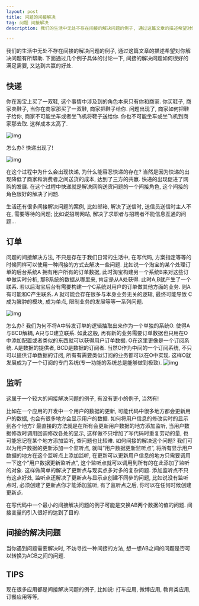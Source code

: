 ```yaml
---
layout: post
title: 问题的间接解决
tag: 问题 间接解决
description: 我们的生活中无处不存在间接的解决问题的例子, 通过这篇文章的描述希望对你解决问题有所帮助. 下面通过几个例子具体的讨论一下, 间接的解决问题如何很好的满足需要, 又达到共赢的好处.

---
```


我们的生活中无处不存在间接的解决问题的例子, 通过这篇文章的描述希望对你解决问题有所帮助. 下面通过几个例子具体的讨论一下, 间接的解决问题如何很好的满足需要, 又达到共赢的好处.
 
 
## 快递
你在淘宝上买了一双鞋, 这个事情中涉及到的角色本来只有你和商家. 你买鞋子, 商家卖鞋子, 当你在商家那买了一双鞋, 商家把鞋子给你.
问题出现了, 商家如何把鞋子给你, 商家不可能坐车或者坐飞机将鞋子送给你. 你也不可能坐车或坐飞机到商家那去取. 这样成本太高了.

![img](http://farm3.staticflickr.com/2823/10155647475_f21b1e8050.jpg)
 
怎么办? 快递出现了!
 
![img](http://farm8.staticflickr.com/7388/10155820163_ff4f798cf3.jpg)
 
在这个过程中为什么会出现快递, 为什么能容忍快递的存在? 当然是因为快递的出现降低了商家和消费者之间送货的成本, 达到了三方的共赢. 快递的出现促进了网购的发展.
在这个过程中快递就是解决网购送货问题的一个间接角色, 这个间接的角色很好的解决了问题.
 
生活还有很多间接解决问题的案例, 比如邮箱, 解决了送信时, 送信员送信时主人不在, 需要等待的问题; 比如说招聘网站, 解决了求职者与招聘者不能信息互通的问题…
 
## 订单
问题的间接解决方法, 不只是存在于我们日常的生活中, 在写代码, 方案指定等等的时候同样可以使用一种间接的方式去解决一些问题.
比如说一个淘宝的某个处理订单的后台系统A 拥有用户所有的订单数据, 此时淘宝构建另一个系统B来对这些订单做实时分析, 那B系统的数据从哪里来, 肯定是从A处获得. 此时A,B就产生了一个联系. 若以后淘宝后台有需要构建一个C系统对用户的订单做其他方面的业务. 则A有可能和C产生联系. A 就可能会存在很多与本身业务无关的逻辑, 最终可能导致 C 成为臃肿的模块, 成为单点, 限制业务的发展等等一系列问题.

 ![img](http://farm8.staticflickr.com/7302/10155805683_75ac86b341.jpg)
 
怎么办? 我们为何不将A中转发订单的逻辑抽取出来作为一个单独的系统O. 使得A与BCD解耦, A只与O建立联系. 如此这般, 再有新的业务需要订单数据也只用在O中添加配置或者类似的东西就可以获得用户订单数据. O在这里更像是一个订阅系统. A是数据的提供者, BCD是数据的订阅者. 当然O作为中间的一个订阅系统, 不只可以提供订单数据的订阅, 所有有需要类似订阅的业务都可以在O中实现. 这样O就发展成为了一个订阅的专门系统(专一功能的系统总是能够做到极致).
![img](http://farm3.staticflickr.com/2857/10155735026_e0dc9b12cc.jpg)
 
## 监听
这属于一个较大的间接解决问题的例子, 有没有更小的例子, 当然有!
 
比如在一个应用的开发中一个用户的数据的更新, 可能代码中很多地方都会更新用户的数据, 也会有很多地方会显示用户的数据. 如何将用户信息的修改实时的显示到各个地方? 最直接的方法就是在所有会更新用户数据的地方添加监听, 当用户数据修改时调用回调修改各处的显示, 这样做不只增加了写代码时重复劳动的量, 也可能忘记在某个地方添加监听, 查问题也比较难. 如何间接的解决这个问题? 我们可以为用户数据的更新添加一个监听点, 就叫”用户数据更新监听点”, 将所有显示用户数据的地方在这个监听点上添加监听, 在更新可以更新用户信息的地方只需要调用一下这个”用户数据更新监听点”, 这个监听点就可以调用到所有的在此添加了监听的对象. 这样做简单的解决了更新点与现实点多对多的复杂问题. 添加监听点不只有这点好处, 监听点还解决了更新点与显示点创建不同步的问题, 比如说没有监听点时, 必须创建了更新点你才能添加监听, 有了监听点之后, 你可以在任何时候创建更新点.
 
在写代码中一个最小的间接解决问题的例子可能是交换AB两个数据的值的问题. 间接变量的引入很好的达到了目的.
 
## 间接的解决问题
当你遇到问题需要解决时, 不妨寻找一种间接的方法, 想一想AB之间的问题是否可以转换为ACB之间的问题.
 
## TIPS
现在很多应用都是间接解决问题的例子, 比如说: 打车应用, 微博应用, 教育类应用, 订餐应用等等,